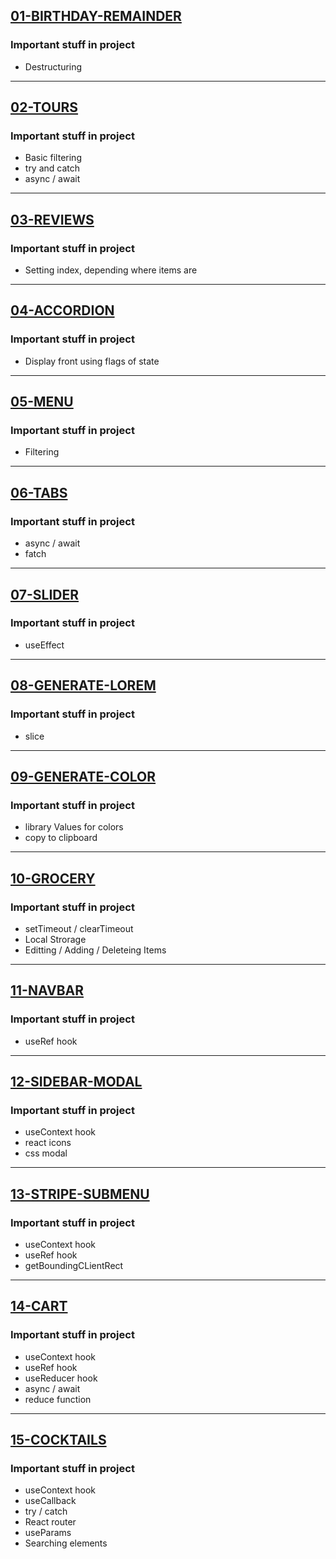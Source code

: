 [01-BIRTHDAY-REMAINDER](https://kwl-birthday-remainder.netlify.app/) 
---
### Important stuff in project
- Destructuring

---

[02-TOURS](https://kwl-tours.netlify.app/) 
---
### Important stuff in project
- Basic filtering
- try and catch
- async / await

---

[03-REVIEWS](https://kwl-reviews.netlify.app/) 
---
### Important stuff in project
- Setting index, depending where items are

---

[04-ACCORDION](https://kwl-accordion.netlify.app/) 
---
### Important stuff in project
- Display front using flags of state

---

[05-MENU](https://kwl-menu.netlify.app/) 
---
### Important stuff in project
- Filtering

---

[06-TABS](https://kwl-tabs.netlify.app/) 
---
### Important stuff in project
- async / await
- fatch

---

[07-SLIDER](https://kwl-slider.netlify.app/) 
---
### Important stuff in project
- useEffect

---

[08-GENERATE-LOREM](https://kwl-generate-lorem.netlify.app/) 
---
### Important stuff in project
- slice

---

[09-GENERATE-COLOR](https://kwl-color-generator.netlify.app/) 
---
### Important stuff in project
- library Values for colors
- copy to clipboard

---

[10-GROCERY](https://kwl-grocery.netlify.app/) 
---
### Important stuff in project
- setTimeout / clearTimeout
- Local Strorage
- Editting / Adding / Deleteing Items

---

[11-NAVBAR](https://kwl-navbar.netlify.app/) 
---
### Important stuff in project
- useRef hook

---

[12-SIDEBAR-MODAL](https://kwl-sidebar-model.netlify.app/) 
---
### Important stuff in project
- useContext hook
- react icons
- css modal

---

[13-STRIPE-SUBMENU](https://kwl-stripe-submenu.netlify.app/) 
---
### Important stuff in project
- useContext hook
- useRef hook
- getBoundingCLientRect

---

[14-CART](https://kwl-cart.netlify.app/) 
---
### Important stuff in project
- useContext hook
- useRef hook
- useReducer hook
- async / await
- reduce function

---

[15-COCKTAILS](https://kwl-cocktails.netlify.app/) 
---
### Important stuff in project
- useContext hook
- useCallback
- try / catch
- React router
- useParams
- Searching elements







